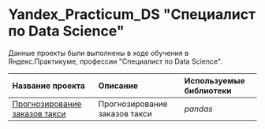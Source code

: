 # Yandex_Practicum_DS "Специалист по Data Science"

Данные проекты были выполнены в ходе обучения в Яндекс.Практикуме, профессии "Специалист по Data Science".

| Название проекта | Описание | Используемые библиотеки | 
| :---------------------- | :---------------------- | :---------------------- |
| [Прогнозирование заказов такси](jupyter_notebooks/Прогнозирование_заказов_такси.ipynb) | Прогнозирование заказов такси | *pandas* |
